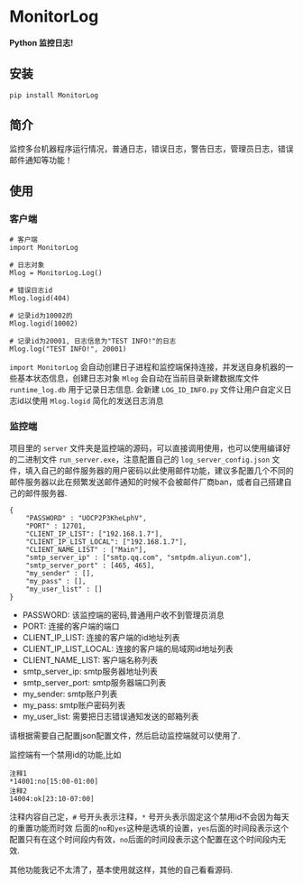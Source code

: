 # MonitorLog

**Python 监控日志!**

## 安装

    pip install MonitorLog

## 简介

监控多台机器程序运行情况，普通日志，错误日志，警告日志，管理员日志，错误邮件通知等功能！

## 使用

### 客户端

    # 客户端
    import MonitorLog

    # 日志对象
    Mlog = MonitorLog.Log()

    # 错误日志id
    Mlog.logid(404)

    # 记录id为10002的
    Mlog.logid(10002)

    # 记录id为20001, 日志信息为"TEST INFO!"的日志
    Mlog.log("TEST INFO!", 20001)

`import MonitorLog` 会自动创建日子进程和监控端保持连接，并发送自身机器的一些基本状态信息，创建日志对象 `Mlog` 会自动在当前目录新建数据库文件 `runtime_log.db` 用于记录日志信息.
会新建 `LOG_ID_INFO.py` 文件让用户自定义日志id以使用 `Mlog.logid` 简化的发送日志消息

### 监控端

项目里的 `server` 文件夹是监控端的源码，可以直接调用使用，也可以使用编译好的二进制文件 `run_server.exe`，注意配置自己的 `log_server_config.json` 文件，填入自己的邮件服务器的用户密码以此使用邮件功能，建议多配置几个不同的邮件服务器以此在频繁发送邮件通知的时候不会被邮件厂商ban，或者自己搭建自己的邮件服务器.

    {
        "PASSWORD" : "UOCP2P3KheLphV",
        "PORT" : 12701,
        "CLIENT_IP_LIST": ["192.168.1.7"],
        "CLIENT_IP_LIST_LOCAL": ["192.168.1.7"],
        "CLIENT_NAME_LIST" : ["Main"],
        "smtp_server_ip" : ["smtp.qq.com", "smtpdm.aliyun.com"],
        "smtp_server_port" : [465, 465],
        "my_sender" : [],
        "my_pass" : [],
        "my_user_list" : []
    }

* PASSWORD: 该监控端的密码,普通用户收不到管理员消息
* PORT: 连接的客户端的端口
* CLIENT_IP_LIST: 连接的客户端的id地址列表
* CLIENT_IP_LIST_LOCAL: 连接的客户端的局域网id地址列表
* CLIENT_NAME_LIST: 客户端名称列表
* smtp_server_ip: smtp服务器地址列表
* smtp_server_port: smtp服务器端口列表
* my_sender: smtp账户列表
* my_pass: smtp账户密码列表
* my_user_list: 需要把日志错误通知发送的邮箱列表

请根据需要自己配置json配置文件，然后启动监控端就可以使用了.

监控端有一个禁用id的功能,比如

    注释1
    *14001:no[15:00-01:00]
    注释2
    14004:ok[23:10-07:00]

注释内容自己定，`#` 号开头表示注释，`*` 号开头表示固定这个禁用id不会因为每天的重置功能而时效
后面的`no`和`yes`这种是选填的设置，`yes`后面的时间段表示这个配置只有在这个时间段内有效，`no`后面的时间段表示这个配置在这个时间段内无效.

其他功能我记不太清了，基本使用就这样，其他的自己看看源码.